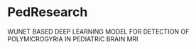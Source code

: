 # PedResearch
WUNET  BASED DEEP LEARNING MODEL FOR DETECTION OF POLYMICROGYRIA IN PEDIATRIC BRAIN MRI
